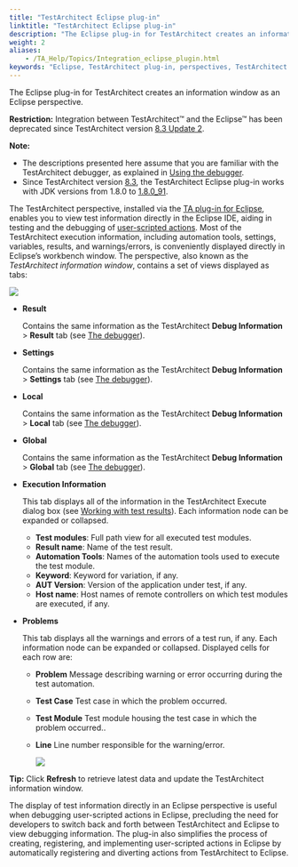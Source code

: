 ```yaml
--- 
title: "TestArchitect Eclipse plug-in"
linktitle: "TestArchitect Eclipse plug-in"
description: "The Eclipse plug-in for TestArchitect creates an information window as an Eclipse perspective."
weight: 2
aliases: 
    - /TA_Help/Topics/Integration_eclipse_plugin.html
keywords: "Eclipse, TestArchitect plug-in, perspectives, TestArchitect information window"
---
```


The Eclipse plug-in for TestArchitect creates an information window as an Eclipse perspective.

**Restriction:** Integration between TestArchitect™ and the Eclipse™ has been deprecated since TestArchitect version [8.3 Update 2](/TA_ReleaseNotes/DITA_source/Whats_New_8.3_update_2.html).

**Note:**

-   The descriptions presented here assume that you are familiar with the TestArchitect debugger, as explained in [Using the debugger](/TA_Help/Topics/Debugging_the_debugger.html).
-   Since TestArchitect version [8.3](/TA_ReleaseNotes/DITA_source/Whats_New_Windows_8.3.html), the TestArchitect Eclipse plug-in works with JDK versions from 1.8.0 to [1.8.0\_91](http://www.oracle.com/technetwork/java/javase/8u91-relnotes-2949462.html).

The TestArchitect perspective, installed via the [TA plug-in for Eclipse](/TA_Help/Topics/Integration_install_eclipse_plugin.html), enables you to view test information directly in the Eclipse IDE, aiding in testing and the debugging of [user-scripted actions](/TA_Glossary/Topics/glossaryScriptedAction.html). Most of the TestArchitect execution information, including automation tools, settings, variables, results, and warnings/errors, is conveniently displayed directly in Eclipse’s workbench window. The perspective, also known as the *TestArchitect information window*, contains a set of views displayed as tabs:

![](/images/TA_Help/Images/Eclipse_plugin_execution_info_tab.png)

-   **Result**

    Contains the same information as the TestArchitect **Debug Information** \> **Result** tab \(see [The debugger](/TA_Help/Topics/Debugging_the_debugger.html#section_fzj_jjk_dl)\).

-   **Settings**

    Contains the same information as the TestArchitect **Debug Information** \> **Settings** tab \(see [The debugger](/TA_Help/Topics/Debugging_the_debugger.html#section_fzj_jjk_dl)\).

-   **Local**

    Contains the same information as the TestArchitect **Debug Information** \> **Local** tab \(see [The debugger](/TA_Help/Topics/Debugging_the_debugger.html#section_fzj_jjk_dl)\).

-   **Global**

    Contains the same information as the TestArchitect **Debug Information** \> **Global** tab \(see [The debugger](/TA_Help/Topics/Debugging_the_debugger.html#section_fzj_jjk_dl)\).

-   **Execution Information**

    This tab displays all of the information in the TestArchitect Execute dialog box \(see [Working with test results](/TA_Help/Topics/Test_result.html)\). Each information node can be expanded or collapsed.

    -   **Test modules**: Full path view for all executed test modules.
    -   **Result name**: Name of the test result.
    -   **Automation Tools**: Names of the automation tools used to execute the test module.
    -   **Keyword**: Keyword for variation, if any.
    -   **AUT Version**: Version of the application under test, if any.
    -   **Host name**: Host names of remote controllers on which test modules are executed, if any.
-   **Problems**

    This tab displays all the warnings and errors of a test run, if any. Each information node can be expanded or collapsed. Displayed cells for each row are:

    -   **Problem** Message describing warning or error occurring during the test automation.
    -   **Test Case** Test case in which the problem occurred.
    -   **Test Module** Test module housing the test case in which the problem occurred..
    -   **Line** Line number responsible for the warning/error.

        ![](/images/TA_Help/Images/Eclipse_plugin_problems_tab.png)


**Tip:** Click **Refresh** to retrieve latest data and update the TestArchitect information window.

The display of test information directly in an Eclipse perspective is useful when debugging user-scripted actions in Eclipse, precluding the need for developers to switch back and forth between TestArchitect and Eclipse to view debugging information. The plug-in also simplifies the process of creating, registering, and implementing user-scripted actions in Eclipse by automatically registering and diverting actions from TestArchitect to Eclipse.



